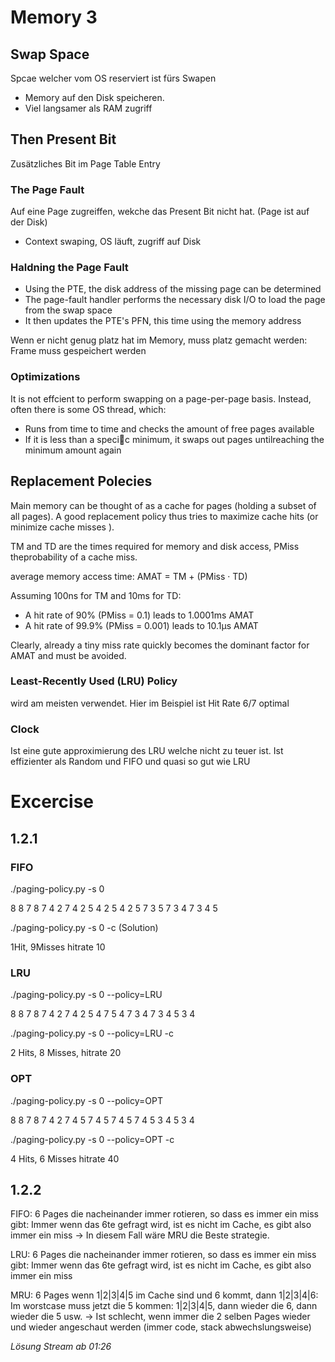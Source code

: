 # Memory 3

## Swap Space

Spcae welcher vom OS reserviert ist fürs Swapen


- Memory auf den Disk speicheren.
- Viel langsamer als RAM zugriff

## Then Present Bit

Zusätzliches Bit im Page Table Entry

### The Page Fault

Auf eine Page zugreiffen, wekche das Present Bit nicht hat. (Page ist auf der Disk)

- Context swaping, OS läuft, zugriff auf Disk

### Haldning the Page Fault

- Using the PTE, the disk address of the missing page can be determined
- The page-fault handler performs the necessary disk I/O to load the page from the swap space
- It then updates the PTE's PFN, this time using the memory address

Wenn er nicht genug platz hat im Memory, muss platz gemacht werden: Frame muss gespeichert werden

### Optimizations

It is not effcient to perform swapping on a page-per-page basis.
Instead, often there is some OS thread, which:

- Runs from time to time and checks the amount of free pages available
- If it is less than a specic minimum, it swaps out pages untilreaching the minimum amount again

## Replacement Polecies

Main memory can be thought of as a cache for pages (holding a subset of all pages). A good replacement policy thus tries to maximize cache hits (or minimize cache misses ).

TM and TD are the times required for memory and disk access, PMiss theprobability of a cache miss.

average memory access time: AMAT = TM + (PMiss · TD)

Assuming 100ns for TM and 10ms for TD:
- A hit rate of 90% (PMiss = 0.1) leads to 1.0001ms AMAT
- A hit rate of 99.9% (PMiss = 0.001) leads to 10.1µs AMAT

Clearly, already a tiny miss rate quickly becomes the dominant
factor for AMAT and must be avoided.

### Least-Recently Used (LRU) Policy

wird am meisten verwendet. Hier im Beispiel ist Hit Rate 6/7 optimal

### Clock

Ist eine gute approximierung des LRU welche nicht zu teuer ist.
Ist effizienter als Random und FIFO und quasi so gut wie LRU

# Excercise 

## 1.2.1

### FIFO

./paging-policy.py -s 0

8
8 7
8 7 4
2 7 4
2 5 4
2 5 4
2 5 7
3 5 7
3 4 7
3 4 5

./paging-policy.py -s 0 -c (Solution)

1Hit, 9Misses hitrate 10

### LRU

./paging-policy.py -s 0 --policy=LRU

8
8 7
8 7 4
2 7 4
2 5 4
7 5 4
7 3 4
7 3 4
5 3 4

./paging-policy.py -s 0 --policy=LRU -c

2 Hits, 8 Misses, hitrate 20

### OPT

./paging-policy.py -s 0 --policy=OPT

8
8 7
8 7 4
2 7 4
5 7 4
5 7 4
5 7 4
5 3 4
5 3 4

./paging-policy.py -s 0 --policy=OPT -c

4 Hits, 6 Misses hitrate 40

## 1.2.2

FIFO: 6 Pages die nacheinander immer rotieren, so dass es immer ein miss gibt: Immer wenn das 6te gefragt wird, ist es nicht im Cache, es gibt also immer ein miss
-> In diesem Fall wäre MRU die Beste strategie.

LRU: 6 Pages die nacheinander immer rotieren, so dass es immer ein miss gibt: Immer wenn das 6te gefragt wird, ist es nicht im Cache, es gibt also immer ein miss

MRU: 6 Pages wenn 1|2|3|4|5 im Cache sind und 6 kommt, dann 1|2|3|4|6: Im worstcase muss jetzt die 5 kommen: 1|2|3|4|5, dann wieder die 6, dann wieder die 5 usw. 
-> Ist schlecht, wenn immer die 2 selben Pages wieder und wieder angeschaut werden (immer code, stack abwechslungsweise)

_Lösung Stream ab 01:26_